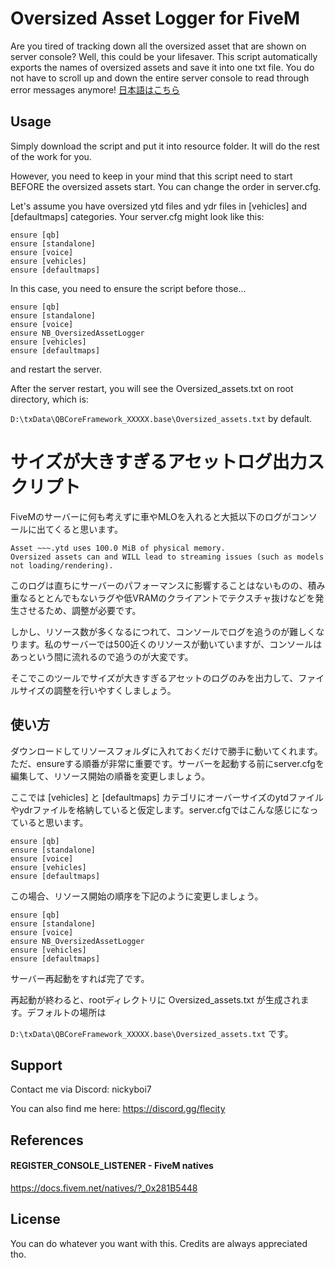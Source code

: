 
# Oversized Asset Logger for FiveM


Are you tired of tracking down all the oversized asset that are shown on server console? Well, this could be your lifesaver. This script automatically exports the names of oversized assets and save it into one txt file. You do not have to scroll up and down the entire server console to read through error messages anymore!
[日本語はこちら](https://github.com/inoue-773/NB_OversizedAssetLogger/tree/main?tab=readme-ov-file#%E3%82%B5%E3%82%A4%E3%82%BA%E3%81%8C%E5%A4%A7%E3%81%8D%E3%81%99%E3%81%8E%E3%82%8B%E3%82%A2%E3%82%BB%E3%83%83%E3%83%88%E3%83%AD%E3%82%B0%E5%87%BA%E5%8A%9B%E3%82%B9%E3%82%AF%E3%83%AA%E3%83%97%E3%83%88)

## Usage

Simply download the script and put it into resource folder. It will do the rest of the work for you.

However, you need to keep in your mind that this script need to start BEFORE the oversized assets start. You can change the order in server.cfg.

Let's assume you have oversized ytd files and ydr files in [vehicles] and [defaultmaps] categories. Your server.cfg might look like this:

```
ensure [qb]
ensure [standalone]
ensure [voice]
ensure [vehicles]
ensure [defaultmaps]
```

In this case, you need to ensure the script before those...

```
ensure [qb]
ensure [standalone]
ensure [voice]
ensure NB_OversizedAssetLogger
ensure [vehicles]
ensure [defaultmaps]
```
and restart the server. 

After the server restart, you will see the Oversized_assets.txt on root directory, which is:

```D:\txData\QBCoreFramework_XXXXX.base\Oversized_assets.txt``` by default.



# サイズが大きすぎるアセットログ出力スクリプト


FiveMのサーバーに何も考えずに車やMLOを入れると大抵以下のログがコンソールに出てくると思います。
```
Asset ~~~.ytd uses 100.0 MiB of physical memory. 
Oversized assets can and WILL lead to streaming issues (such as models not loading/rendering).
```
このログは直ちにサーバーのパフォーマンスに影響することはないものの、積み重なるととんでもないラグや低VRAMのクライアントでテクスチャ抜けなどを発生させるため、調整が必要です。

しかし、リソース数が多くなるにつれて、コンソールでログを追うのが難しくなります。私のサーバーでは500近くのリソースが動いていますが、コンソールはあっという間に流れるので追うのが大変です。

そこでこのツールでサイズが大きすぎるアセットのログのみを出力して、ファイルサイズの調整を行いやすくしましょう。
## 使い方

ダウンロードしてリソースフォルダに入れておくだけで勝手に動いてくれます。ただ、ensureする順番が非常に重要です。サーバーを起動する前にserver.cfgを編集して、リソース開始の順番を変更しましょう。

ここでは [vehicles] と [defaultmaps] カテゴリにオーバーサイズのytdファイルやydrファイルを格納していると仮定します。server.cfgではこんな感じになっていると思います。

```
ensure [qb]
ensure [standalone]
ensure [voice]
ensure [vehicles]
ensure [defaultmaps]
```

この場合、リソース開始の順序を下記のように変更しましょう。

```
ensure [qb]
ensure [standalone]
ensure [voice]
ensure NB_OversizedAssetLogger
ensure [vehicles]
ensure [defaultmaps]
```
サーバー再起動をすれば完了です。

再起動が終わると、rootディレクトリに Oversized_assets.txt が生成されます。デフォルトの場所は

```D:\txData\QBCoreFramework_XXXXX.base\Oversized_assets.txt``` です。

## Support

Contact me via Discord: nickyboi7

You can also find me here: https://discord.gg/flecity
## References

#### REGISTER_CONSOLE_LISTENER - FiveM natives
https://docs.fivem.net/natives/?_0x281B5448


## License

You can do whatever you want with this. Credits are always appreciated tho.
